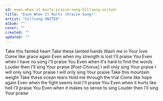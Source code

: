 ```yaml
---
id: even-when-it-hurts-praise-song-hillsong-united
title: "Even When It Hurts (Praise Song)"
artist: "Hillsong UNITED"
album: ""
cover: ""
created: ""
updated: ""
---
```


Take this fainted heart
Take these tainted hands
Wash me in Your love
Come like grace again
Even when my strength is lost
I'll praise You
Even when I have no song
I'll praise You
Even when it's hard to find the words
Louder then I'll sing Your praise
[Post-Chorus]
I will only sing Your praise
I will only sing Your praise
I will only sing Your praise
Take this mountain weight
Take these ocean tears
Hold me through the trial
Come like hope again
Even when the fight seems lost
I'll praise You
Even when it hurts like hell
I'll praise You
Even when it makes no sense to sing
Louder then I'll sing Your praise